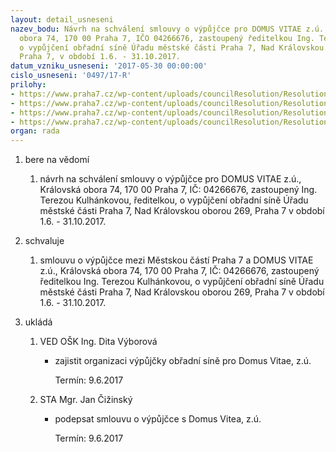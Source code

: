 ```yaml
---
layout: detail_usneseni
nazev_bodu: Návrh na schválení smlouvy o výpůjčce pro DOMUS VITAE z.ú., Královská
  obora 74, 170 00 Praha 7, IČO 04266676, zastoupený ředitelkou Ing. Terezou Kulhánkovou,
  o vypůjčení obřadní síně Úřadu městské části Praha 7, Nad Královskou oborou 269,
  Praha 7, v období 1.6. - 31.10.2017.
datum_vzniku_usneseni: '2017-05-30 00:00:00'
cislo_usneseni: '0497/17-R'
prilohy:
- https://www.praha7.cz/wp-content/uploads/councilResolution/Resolutions/29049/export/Duvodovazprava~206807.docx
- https://www.praha7.cz/wp-content/uploads/councilResolution/Resolutions/29049/export/vyborova~206806.docx
- https://www.praha7.cz/wp-content/uploads/councilResolution/Resolutions/29049/export/Vypiszrejstriku~206805.pdf
- https://www.praha7.cz/wp-content/uploads/councilResolution/Resolutions/29049/export/export~295991.pdf
organ: rada
---
```

<OL class=urzList_view id=urzList>
<LI class=urzClass1><SPAN name="1">bere na vědomí</SPAN>
<OL class=urzOlClass>
<LI class=urzClass2 style="TEXT-ALIGN: left"><SPAN>
<P>návrh na schválení smlouvy o výpůjčce pro DOMUS VITAE z.ú., Královská obora 74, 170 00 Praha 7, IČ: 04266676, zastoupený Ing. Terezou Kulhánkovou, ředitelkou, o vypůjčení obřadní síně Úřadu městské části Praha 7, Nad Královskou oborou 269, Praha 7 v období 1.6. - 31.10.2017.<BR></P></SPAN></LI></OL></LI>
<LI class=urzClass1><SPAN name="24">schvaluje</SPAN>
<OL class=urzOlClass>
<LI class=urzClass2 style="TEXT-ALIGN: left"><SPAN>
<P>smlouvu o výpůjčce mezi Městskou částí Praha 7 a DOMUS VITAE z.ú., Královská obora 74, 170 00 Praha 7, IČ: 04266676, zastoupený ředitelkou Ing. Terezou Kulhánkovou, o vypůjčení obřadní síně Úřadu městské části Praha 7, Nad Královskou oborou 269, Praha 7 v období 1.6. - 31.10.2017.<BR></P></SPAN></LI></OL></LI>
<LI class=urzClass1 id=urzUkoly><SPAN name="1">ukládá</SPAN>
<OL class=urzOlClass>
<LI class=urzClass2><SPAN>
<P>VED OŠK Ing. Dita Výborová</P></SPAN>
<UL class=urzUlClass>
<LI class=urzClass3><SPAN>
<P>zajistit organizaci výpůjčky obřadní síně pro Domus Vitae, z.ú.</P></SPAN><SPAN class=urzUkolTermin>Termín:&nbsp;9.6.2017</SPAN></LI></UL></LI>
<LI class=urzClass2><SPAN>
<P>STA Mgr. Jan Čižinský</P></SPAN>
<UL class=urzUlClass>
<LI class=urzClass3><SPAN>
<P>podepsat smlouvu o výpůjčce s Domus Vitea, z.ú.</P></SPAN><SPAN class=urzUkolTermin>Termín:&nbsp;9.6.2017</SPAN></LI></UL></LI></OL></LI></OL>